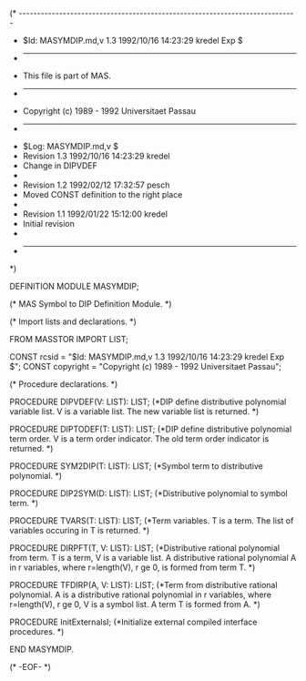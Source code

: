 (* ----------------------------------------------------------------------------
 * $Id: MASYMDIP.md,v 1.3 1992/10/16 14:23:29 kredel Exp $
 * ----------------------------------------------------------------------------
 * This file is part of MAS.
 * ----------------------------------------------------------------------------
 * Copyright (c) 1989 - 1992 Universitaet Passau
 * ----------------------------------------------------------------------------
 * $Log: MASYMDIP.md,v $
 * Revision 1.3  1992/10/16  14:23:29  kredel
 * Change in DIPVDEF
 *
 * Revision 1.2  1992/02/12  17:32:57  pesch
 * Moved CONST definition to the right place
 *
 * Revision 1.1  1992/01/22  15:12:00  kredel
 * Initial revision
 *
 * ----------------------------------------------------------------------------
 *)

DEFINITION MODULE MASYMDIP;
 
(* MAS Symbol to DIP Definition Module. *)



(* Import lists and declarations. *)

FROM MASSTOR IMPORT LIST;

CONST rcsid = "$Id: MASYMDIP.md,v 1.3 1992/10/16 14:23:29 kredel Exp $";
CONST copyright = "Copyright (c) 1989 - 1992 Universitaet Passau";



(* Procedure declarations. *)

PROCEDURE DIPVDEF(V: LIST): LIST;
(*DIP define distributive polynomial variable list. 
V is a variable list. The new variable list is returned. *)


PROCEDURE DIPTODEF(T: LIST): LIST;
(*DIP define distributive polynomial term order. 
V is a term order indicator. The old term order indicator 
is returned. *)


PROCEDURE SYM2DIP(T: LIST): LIST;
(*Symbol term to distributive polynomial. *)


PROCEDURE DIP2SYM(D: LIST): LIST;
(*Distributive polynomial to symbol term. *)


PROCEDURE TVARS(T: LIST): LIST;
(*Term variables. T is a term. The list of variables 
occuring in T is returned. *)



PROCEDURE DIRPFT(T, V: LIST): LIST; 
(*Distributive rational polynomial from term. T is a term,
V is a variable list. A distributive rational polynomial 
A in r variables, where r=length(V), r ge 0, is formed 
from term T. *)



PROCEDURE TFDIRP(A, V: LIST): LIST; 
(*Term from distributive rational polynomial. A is a distributive 
rational polynomial in r variables, where r=length(V), r ge 0,
V is a symbol list. A term T is formed from A. *)


PROCEDURE InitExternalsI;
(*Initialize external compiled interface procedures. *)


END MASYMDIP.


(* -EOF- *)
